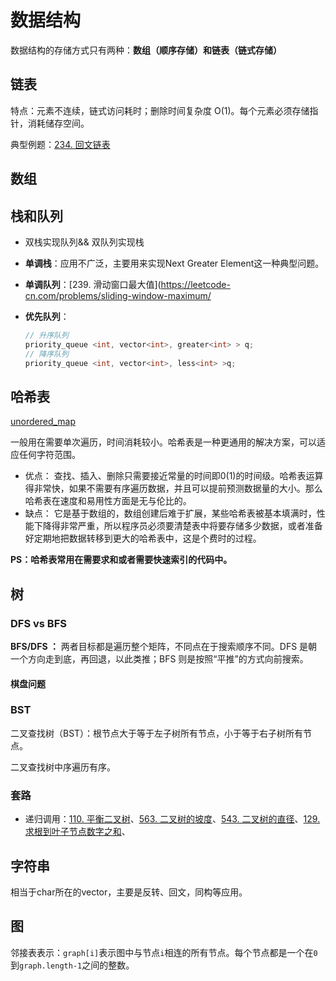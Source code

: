 # 数据结构

数据结构的存储方式只有两种：**数组（顺序存储）**和**链表（链式存储）**

## 链表

特点：元素不连续，链式访问耗时；删除时间复杂度 O(1)。每个元素必须存储指针，消耗储存空间。

典型例题：[234. 回文链表](https://leetcode-cn.com/problems/palindrome-linked-list/)



## 数组



## 栈和队列

- 双栈实现队列&& 双队列实现栈

- **单调栈**：应用不广泛，主要用来实现Next Greater Element这一种典型问题。

- **单调队列**：[239. 滑动窗口最大值](https://leetcode-cn.com/problems/sliding-window-maximum/

- **优先队列**：

  ```C++
  // 升序队列
  priority_queue <int, vector<int>, greater<int> > q;
  // 降序队列
  priority_queue <int, vector<int>, less<int> >q;
  ```

  

## 哈希表

[unordered_map](https://zh.cppreference.com/w/cpp/container/unordered_map)

一般用在需要单次遍历，时间消耗较小。哈希表是一种更通用的解决方案，可以适应任何字符范围。

- 优点：
  查找、插入、删除只需要接近常量的时间即0(1)的时间级。哈希表运算得非常快，如果不需要有序遍历数据，并且可以提前预测数据量的大小。那么哈希表在速度和易用性方面是无与伦比的。
- 缺点：
  它是基于数组的，数组创建后难于扩展，某些哈希表被基本填满时，性能下降得非常严重，所以程序员必须要清楚表中将要存储多少数据，或者准备好定期地把数据转移到更大的哈希表中，这是个费时的过程。

**PS：哈希表常用在需要求和或者需要快速索引的代码中。**



## 树

###	 DFS vs BFS

**BFS/DFS ：** 两者目标都是遍历整个矩阵，不同点在于搜索顺序不同。DFS 是朝一个方向走到底，再回退，以此类推；BFS 则是按照“平推”的方式向前搜索。

#### 棋盘问题

### BST

二叉查找树（BST）：根节点大于等于左子树所有节点，小于等于右子树所有节点。

二叉查找树中序遍历有序。



### 套路

- 递归调用：[110. 平衡二叉树](https://leetcode-cn.com/problems/balanced-binary-tree/)、[563. 二叉树的坡度](https://leetcode-cn.com/problems/binary-tree-tilt/)、[543. 二叉树的直径](https://leetcode-cn.com/problems/diameter-of-binary-tree/)、[129. 求根到叶子节点数字之和](https://leetcode-cn.com/problems/sum-root-to-leaf-numbers/)、



## 字符串

相当于char所在的vector，主要是反转、回文，同构等应用。



## 图

邻接表表示：`graph[i]`表示图中与节点`i`相连的所有节点。每个节点都是一个在`0`到`graph.length-1`之间的整数。
